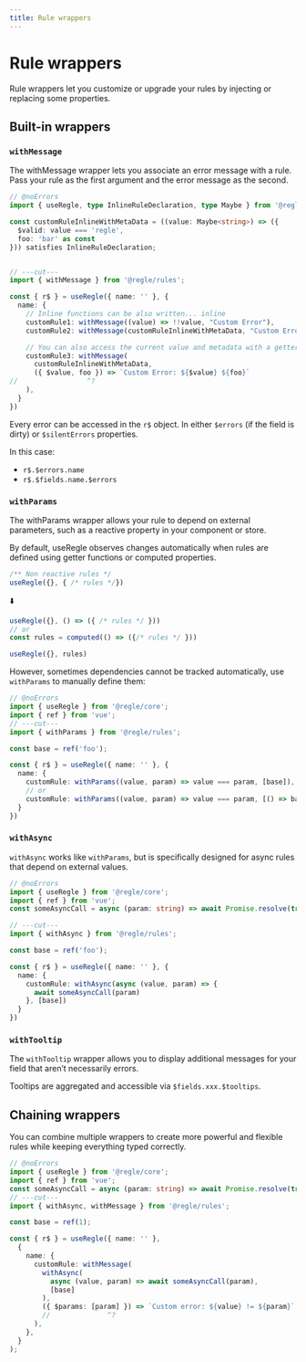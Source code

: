 ```yaml
---
title: Rule wrappers
---
```


# Rule wrappers

Rule wrappers let you customize or upgrade your rules by injecting or replacing some properties.

## Built-in wrappers

### `withMessage`

The withMessage wrapper lets you associate an error message with a rule. Pass your rule as the first argument and the error message as the second.

``` ts twoslash {5-13}
// @noErrors
import { useRegle, type InlineRuleDeclaration, type Maybe } from '@regle/core';

const customRuleInlineWithMetaData = ((value: Maybe<string>) => ({
  $valid: value === 'regle',
  foo: 'bar' as const
})) satisfies InlineRuleDeclaration;


// ---cut---
import { withMessage } from '@regle/rules';

const { r$ } = useRegle({ name: '' }, {
  name: {
    // Inline functions can be also written... inline
    customRule1: withMessage((value) => !!value, "Custom Error"),
    customRule2: withMessage(customRuleInlineWithMetaData, "Custom Error"),

    // You can also access the current value and metadata with a getter function
    customRule3: withMessage(
      customRuleInlineWithMetaData, 
      ({ $value, foo }) => `Custom Error: ${$value} ${foo}`
//                 ^?
    ), 
  }
})
```

Every error can be accessed in the `r$` object. In either `$errors` (if the field is dirty) or `$silentErrors` properties.

In this case:

- `r$.$errors.name`
- `r$.$fields.name.$errors`

### `withParams`

The withParams wrapper allows your rule to depend on external parameters, such as a reactive property in your component or store.

By default, useRegle observes changes automatically when rules are defined using getter functions or computed properties.


```ts
/** Non reactive rules */
useRegle({}, { /* rules */})
```

⬇️

```ts
useRegle({}, () => ({ /* rules */ }))
// or
const rules = computed(() => ({/* rules */ }))

useRegle({}, rules)
```

However, sometimes dependencies cannot be tracked automatically, use `withParams` to manually define them:

``` ts twoslash {7-9}
// @noErrors
import { useRegle } from '@regle/core';
import { ref } from 'vue';
// ---cut---
import { withParams } from '@regle/rules';

const base = ref('foo');

const { r$ } = useRegle({ name: '' }, {
  name: {
    customRule: withParams((value, param) => value === param, [base]),
    // or
    customRule: withParams((value, param) => value === param, [() => base.value]),
  }
})
```


### `withAsync`

`withAsync` works like `withParams`, but is specifically designed for async rules that depend on external values.

``` ts twoslash {7}
// @noErrors
import { useRegle } from '@regle/core';
import { ref } from 'vue';
const someAsyncCall = async (param: string) => await Promise.resolve(true);

// ---cut---
import { withAsync } from '@regle/rules';

const base = ref('foo');

const { r$ } = useRegle({ name: '' }, {
  name: {
    customRule: withAsync(async (value, param) => {
      await someAsyncCall(param)
    }, [base])
  }
})
```

### `withTooltip`

The `withTooltip` wrapper allows you to display additional messages for your field that aren’t necessarily errors. 

Tooltips are aggregated and accessible via `$fields.xxx.$tooltips`.


## Chaining wrappers

You can combine multiple wrappers to create more powerful and flexible rules while keeping everything typed correctly.

``` ts twoslash {9-14}
// @noErrors
import { useRegle } from '@regle/core';
import { ref } from 'vue';
const someAsyncCall = async (param: string) => await Promise.resolve(true);
// ---cut---
import { withAsync, withMessage } from '@regle/rules';

const base = ref(1);

const { r$ } = useRegle({ name: '' },
  {
    name: {
      customRule: withMessage(
        withAsync(
          async (value, param) => await someAsyncCall(param),
          [base]
        ),
        ({ $params: [param] }) => `Custom error: ${value} != ${param}`
        //              ^?
      ),
    },
  }
);
```
